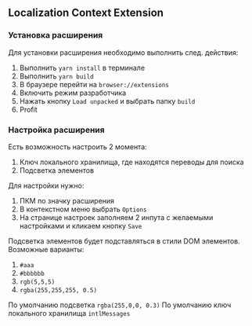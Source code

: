 
## Localization Context Extension

### Установка расширения

Для установки расширения необходимо выполнить след. действия:
1) Выполнить `yarn install` в терминале
2) Выполнить `yarn build`
3) В браузере перейти на `browser://extensions`
4) Включить режим разработчика
5) Нажать кнопку `Load unpacked` и выбрать папку `build`
6) Profit

### Настройка расширения

Есть возможность настроить 2 момента:

1) Ключ локального хранилища, где находятся переводы для поиска
2) Подсветка элементов

Для настройки нужно:

1) ПКМ по значку расширения
2) В контекстном меню выбрать `Options`
3) На странице настроек заполняем 2 инпута с желаемыми настройками и кликаем кнопку `Save`

Подсветка элементов будет подставляться в стили DOM элементов.
Возможные варианты:
1) `#aaa`
2) `#bbbbbb`
3) `rgb(5,5,5)`
4) `rgba(255,255,255, 0.5)`

По умолчанию подсветка `rgba(255,0,0, 0.3)`
По умолчанию ключ локального хранилища `intlMessages`